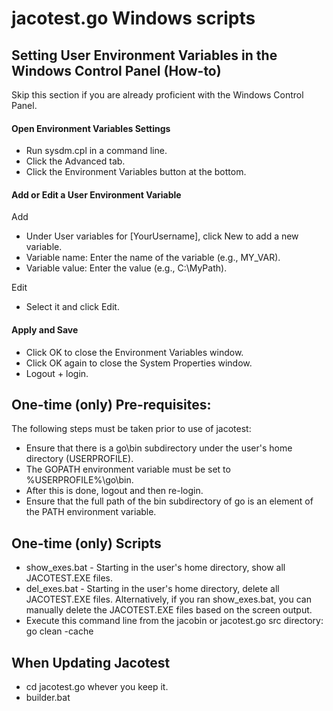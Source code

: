 # jacotest.go Windows scripts

## Setting User Environment Variables in the Windows Control Panel (How-to)

Skip this section if you are already proficient with the Windows Control Panel.

#### Open Environment Variables Settings

* Run sysdm.cpl in a command line.
* Click the Advanced tab.
* Click the Environment Variables button at the bottom.

#### Add or Edit a User Environment Variable

Add
* Under User variables for [YourUsername], click New to add a new variable.
* Variable name: Enter the name of the variable (e.g., MY_VAR).
* Variable value: Enter the value (e.g., C:\MyPath).

Edit
* Select it and click Edit.

#### Apply and Save
* Click OK to close the Environment Variables window.
* Click OK again to close the System Properties window.
* Logout + login.

## One-time (only) Pre-requisites:

The following steps must be taken prior to use of jacotest:

* Ensure that there is a go\bin subdirectory under the user's home directory (USERPROFILE).
* The GOPATH environment variable must be set to %USERPROFILE%\go\bin.
* After this is done, logout and then re-login.
* Ensure that the full path of the bin subdirectory of go is an element of the PATH environment variable.

## One-time (only) Scripts

* show_exes.bat - Starting in the user's home directory, show all JACOTEST.EXE files.
* del_exes.bat - Starting in the user's home directory, delete all JACOTEST.EXE files. Alternatively, if you ran show_exes.bat, you can manually delete the JACOTEST.EXE files based on the screen output.
* Execute this command line from the jacobin or jacotest.go src directory: go clean -cache

## When Updating Jacotest

* cd jacotest.go whever you keep it.
* builder.bat

